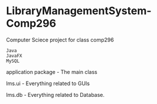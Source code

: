# LibraryManagementSystem-Comp296
Computer Sciece project for class comp296


    Java
    JavaFX
    MySQL



application package - The main class


lms.ui - Everything related to GUIs 


lms.db - Everything related to Database.


